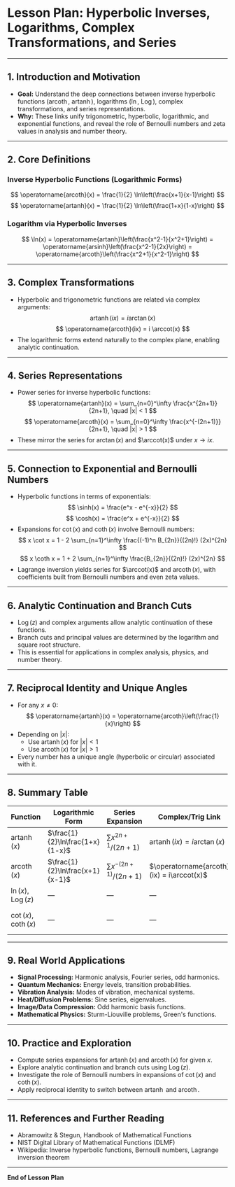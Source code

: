 # Lesson Plan: Hyperbolic Inverses, Logarithms, Complex Transformations, and Series

---

## 1. Introduction and Motivation

- **Goal:** Understand the deep connections between inverse hyperbolic functions ($\operatorname{arcoth}$, $\operatorname{artanh}$), logarithms ($\ln$, $\operatorname{Log}$), complex transformations, and series representations.
- **Why:** These links unify trigonometric, hyperbolic, logarithmic, and exponential functions, and reveal the role of Bernoulli numbers and zeta values in analysis and number theory.

---

## 2. Core Definitions

### Inverse Hyperbolic Functions (Logarithmic Forms)

$$
\operatorname{arcoth}(x) = \frac{1}{2} \ln\left(\frac{x+1}{x-1}\right)
$$
$$
\operatorname{artanh}(x) = \frac{1}{2} \ln\left(\frac{1+x}{1-x}\right)
$$

### Logarithm via Hyperbolic Inverses

$$
\ln(x) = \operatorname{artanh}\left(\frac{x^2-1}{x^2+1}\right)
       = \operatorname{arsinh}\left(\frac{x^2-1}{2x}\right)
       = \operatorname{arcoth}\left(\frac{x^2+1}{x^2-1}\right)
$$

---

## 3. Complex Transformations

- Hyperbolic and trigonometric functions are related via complex arguments:
  $$
  \operatorname{artanh}(ix) = i \arctan(x)
  $$
  $$
  \operatorname{arcoth}(ix) = i \arccot(x)
  $$
- The logarithmic forms extend naturally to the complex plane, enabling analytic continuation.

---

## 4. Series Representations

- Power series for inverse hyperbolic functions:
  $$
  \operatorname{artanh}(x) = \sum_{n=0}^\infty \frac{x^{2n+1}}{2n+1}, \quad |x| < 1
  $$
  $$
  \operatorname{arcoth}(x) = \sum_{n=0}^\infty \frac{x^{-(2n+1)}}{2n+1}, \quad |x| > 1
  $$
- These mirror the series for $\arctan(x)$ and $\arccot(x)$ under $x \to i x$.

---

## 5. Connection to Exponential and Bernoulli Numbers

- Hyperbolic functions in terms of exponentials:
  $$
  \sinh(x) = \frac{e^x - e^{-x}}{2}
  $$
  $$
  \cosh(x) = \frac{e^x + e^{-x}}{2}
  $$
- Expansions for $\cot(x)$ and $\coth(x)$ involve Bernoulli numbers:
  $$
  x \cot x = 1 - 2 \sum_{n=1}^\infty \frac{(-1)^n B_{2n}}{(2n)!} (2x)^{2n}
  $$
  $$
  x \coth x = 1 + 2 \sum_{n=1}^\infty \frac{B_{2n}}{(2n)!} (2x)^{2n}
  $$
- Lagrange inversion yields series for $\arccot(x)$ and $\operatorname{arcoth}(x)$, with coefficients built from Bernoulli numbers and even zeta values.

---

## 6. Analytic Continuation and Branch Cuts

- $\operatorname{Log}(z)$ and complex arguments allow analytic continuation of these functions.
- Branch cuts and principal values are determined by the logarithm and square root structure.
- This is essential for applications in complex analysis, physics, and number theory.

---

## 7. Reciprocal Identity and Unique Angles

- For any $x \neq 0$:
  $$
  \operatorname{artanh}(x) = \operatorname{arcoth}\left(\frac{1}{x}\right)
  $$
- Depending on $|x|$:
  - Use $\operatorname{artanh}(x)$ for $|x| < 1$
  - Use $\operatorname{arcoth}(x)$ for $|x| > 1$
- Every number has a unique angle (hyperbolic or circular) associated with it.

---

## 8. Summary Table

| Function | Logarithmic Form | Series Expansion | Complex/Trig Link | Bernoulli Connection |
|----------|------------------|------------------|-------------------|---------------------|
| $\operatorname{artanh}(x)$ | $\frac{1}{2}\ln\frac{1+x}{1-x}$ | $\sum x^{2n+1}/(2n+1)$ | $\operatorname{artanh}(ix) = i\arctan(x)$ | Yes |
| $\operatorname{arcoth}(x)$ | $\frac{1}{2}\ln\frac{x+1}{x-1}$ | $\sum x^{-(2n+1)}/(2n+1)$ | $\operatorname{arcoth}(ix) = i\arccot(x)$ | Yes |
| $\ln(x)$, $\operatorname{Log}(z)$ | — | — | — | — |
| $\cot(x)$, $\coth(x)$ | — | — | — | Bernoulli numbers in expansion |

---

## 9. Real World Applications

- **Signal Processing:** Harmonic analysis, Fourier series, odd harmonics.
- **Quantum Mechanics:** Energy levels, transition probabilities.
- **Vibration Analysis:** Modes of vibration, mechanical systems.
- **Heat/Diffusion Problems:** Sine series, eigenvalues.
- **Image/Data Compression:** Odd harmonic basis functions.
- **Mathematical Physics:** Sturm-Liouville problems, Green's functions.

---

## 10. Practice and Exploration

- Compute series expansions for $\operatorname{artanh}(x)$ and $\operatorname{arcoth}(x)$ for given $x$.
- Explore analytic continuation and branch cuts using $\operatorname{Log}(z)$.
- Investigate the role of Bernoulli numbers in expansions of $\cot(x)$ and $\coth(x)$.
- Apply reciprocal identity to switch between $\operatorname{artanh}$ and $\operatorname{arcoth}$.

---

## 11. References and Further Reading

- Abramowitz & Stegun, Handbook of Mathematical Functions
- NIST Digital Library of Mathematical Functions (DLMF)
- Wikipedia: Inverse hyperbolic functions, Bernoulli numbers, Lagrange inversion theorem

---

**End of Lesson Plan**